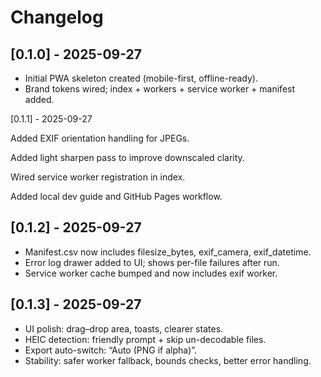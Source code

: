 # Changelog

## [0.1.0] - 2025-09-27
- Initial PWA skeleton created (mobile-first, offline-ready).
- Brand tokens wired; index + workers + service worker + manifest added.

[0.1.1] - 2025-09-27

Added EXIF orientation handling for JPEGs.

Added light sharpen pass to improve downscaled clarity.

Wired service worker registration in index.

Added local dev guide and GitHub Pages workflow.

## [0.1.2] - 2025-09-27
- Manifest.csv now includes filesize_bytes, exif_camera, exif_datetime.
- Error log drawer added to UI; shows per-file failures after run.
- Service worker cache bumped and now includes exif worker.

## [0.1.3] - 2025-09-27
- UI polish: drag–drop area, toasts, clearer states.
- HEIC detection: friendly prompt + skip un-decodable files.
- Export auto-switch: “Auto (PNG if alpha)”.
- Stability: safer worker fallback, bounds checks, better error handling.
